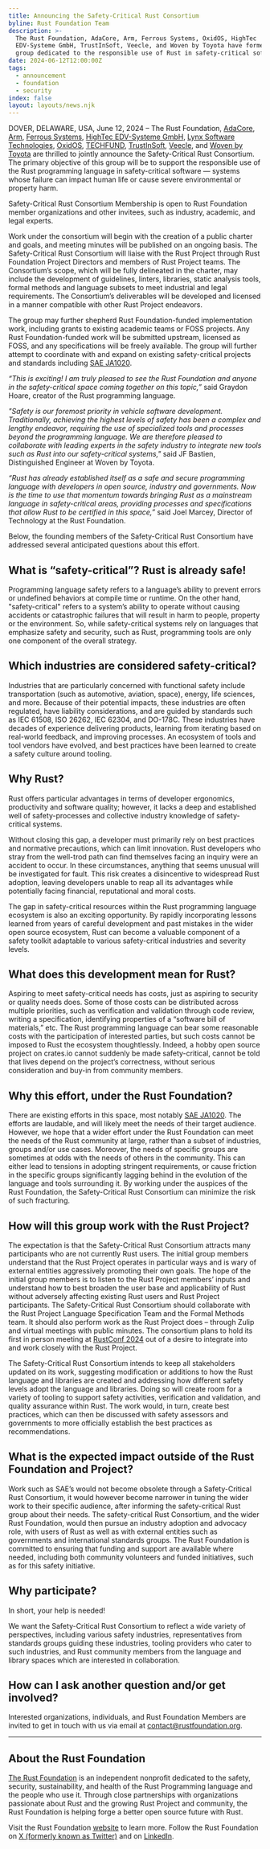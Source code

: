 ```yaml
---
title: Announcing the Safety-Critical Rust Consortium
byline: Rust Foundation Team
description: >-
  The Rust Foundation, AdaCore, Arm, Ferrous Systems, OxidOS, HighTec
  EDV-Systeme GmbH, TrustInSoft, Veecle, and Woven by Toyota have formed a new
  group dedicated to the responsible use of Rust in safety-critical software.
date: 2024-06-12T12:00:00Z
tags:
  - announcement
  - foundation
  - security
index: false
layout: layouts/news.njk
---
```

DOVER, DELAWARE, USA, June 12, 2024 – The Rust Foundation, <a href="https://www.adacore.com/" title="AdaCore" target="_blank" rel="noopener">AdaCore</a>, <a href="https://arm.com/" title="Arm" target="_blank" rel="noopener">Arm</a>, <a href="https://ferrous-systems.com/" title="Ferrous Systems" target="_blank" rel="noopener">Ferrous Systems</a>, <a href="https://hightec-rt.com/en/" title="HighTec EDV-Systeme GmbH" target="_blank" rel="noopener">HighTec EDV-Systeme GmbH</a>, <a href="https://www.lynx.com/" title="Lynx" target="_blank" rel="noopener">Lynx Software Technologies</a>, <a href="https://www.oxidos.io/" title="OxidOS" target="_blank" rel="noopener">OxidOS</a>, <a href="https://techfund.jp/" title="TECHFUND" target="_blank" rel="noopener">TECHFUND</a>, <a href="https://trust-in-soft.com/" title="TrustInSoft" target="_blank" rel="noopener">TrustInSoft</a>, <a href="https://www.veecle.io/" title="Veecle" target="_blank" rel="noopener">Veecle</a>, and <a href="https://woven.toyota/en/" title="Woven by Toyota" target="_blank" rel="noopener">Woven by Toyota</a> are thrilled to jointly announce the Safety-Critical Rust Consortium. The primary objective of this group will be to support the responsible use of the Rust programming language in safety-critical software — systems whose failure can impact human life or cause severe environmental or property harm.

Safety-Critical Rust Consortium Membership is open to Rust Foundation member organizations and other invitees, such as industry, academic, and legal experts.

Work under the consortium will begin with the creation of a public charter and goals, and meeting minutes will be published on an ongoing basis. The Safety-Critical Rust Consortium will liaise with the Rust Project through Rust Foundation Project Directors and members of Rust Project teams. The Consortium’s scope, which will be fully delineated in the charter, may include the development of guidelines, linters, libraries, static analysis tools, formal methods and language subsets to meet industrial and legal requirements. The Consortium’s deliverables will be developed and licensed in a manner compatible with other Rust Project endeavors.

The group may further shepherd Rust Foundation-funded implementation work, including grants to existing academic teams or FOSS projects. Any Rust Foundation-funded work will be submitted upstream, licensed as FOSS, and any specifications will be freely available. The group will further attempt to coordinate with and expand on existing safety-critical projects and standards including <a href="https://www.sae.org/standards/content/ja1020/" title="SAE JA1020" target="_blank" rel="noopener">SAE JA1020</a>.

*“This is exciting! I am truly pleased to see the Rust Foundation and anyone in the safety-critical space coming together on this topic,”* said Graydon Hoare, creator of the Rust programming language.

*"Safety is our foremost priority in vehicle software development. Traditionally, achieving the highest levels of safety has been a complex and lengthy endeavor, requiring the use of specialized tools and processes beyond the programming language. We are therefore pleased to collaborate with leading experts in the safety industry to integrate new tools such as Rust into our safety-critical systems,"* said JF Bastien, Distinguished Engineer at Woven by Toyota.

*“Rust has already established itself as a safe and secure programming language with developers in open source, industry and governments. Now is the time to use that momentum towards bringing Rust as a mainstream language in safety-critical areas, providing processes and specifications that allow Rust to be certified in this space,”* said Joel Marcey, Director of Technology at the Rust Foundation.

Below, the founding members of the Safety-Critical Rust Consortium have addressed several anticipated questions about this effort.

## What is “safety-critical”? Rust is already safe!

Programming language safety refers to a language’s ability to prevent errors or undefined behaviors at compile time or runtime. On the other hand, "safety-critical" refers to a system’s ability to operate without causing accidents or catastrophic failures that will result in harm to people, property or the environment. So, while safety-critical systems rely on languages that emphasize safety and security, such as Rust, programming tools are only one component of the overall strategy.

## Which industries are considered safety-critical?

Industries that are particularly concerned with functional safety include transportation (such as automotive, aviation, space), energy, life sciences, and more. Because of their potential impacts, these industries are often regulated, have liability considerations, and are guided by standards such as IEC 61508, ISO 26262, IEC 62304, and DO-178C. These industries have decades of experience delivering products, learning from iterating based on real-world feedback, and improving processes. An ecosystem of tools and tool vendors have evolved, and best practices have been learned to create a safety culture around tooling.

## Why Rust?

Rust offers particular advantages in terms of developer ergonomics, productivity and software quality; however, it lacks a deep and established well of safety-processes and collective industry knowledge of safety-critical systems.

Without closing this gap, a developer must primarily rely on best practices and normative precautions, which can limit innovation. Rust developers who stray from the well-trod path can find themselves facing an inquiry were an accident to occur. In these circumstances, anything that seems unusual will be investigated for fault. This risk creates a disincentive to widespread Rust adoption, leaving developers unable to reap all its advantages while potentially facing financial, reputational and moral costs.

The gap in safety-critical resources within the Rust programming language ecosystem is also an exciting opportunity. By rapidly incorporating lessons learned from years of careful development and past mistakes in the wider open source ecosystem, Rust can become a valuable component of a safety toolkit adaptable to various safety-critical industries and severity levels.

## What does this development mean for Rust?

Aspiring to meet safety-critical needs has costs, just as aspiring to security or quality needs does. Some of those costs can be distributed across multiple priorities, such as verification and validation through code review, writing a specification, identifying properties of a “software bill of materials,” etc. The Rust programming language can bear some reasonable costs with the participation of interested parties, but such costs cannot be imposed to Rust the ecosystem thoughtlessly. Indeed, a hobby open source project on crates.io cannot suddenly be made safety-critical, cannot be told that lives depend on the project’s correctness, without serious consideration and buy-in from community members.

## Why this effort, under the Rust Foundation?

There are existing efforts in this space, most notably <a href="https://www.sae.org/standards/content/ja1020/" title="SAE JA1020" target="_blank" rel="noopener">SAE JA1020</a>. The efforts are laudable, and will likely meet the needs of their target audience. However, we hope that a wider effort under the Rust Foundation can meet the needs of the Rust community at large, rather than a subset of industries, groups and/or use cases. Moreover, the needs of specific groups are sometimes at odds with the needs of others in the community. This can either lead to tensions in adopting stringent requirements, or cause friction in the specific groups significantly lagging behind in the evolution of the language and tools surrounding it. By working under the auspices of the Rust Foundation, the Safety-Critical Rust Consortium can minimize the risk of such fracturing.

## How will this group work with the Rust Project?

The expectation is that the Safety-Critical Rust Consortium attracts many participants who are not currently Rust users. The initial group members understand that the Rust Project operates in particular ways and is wary of external entities aggressively promoting their own goals. The hope of the initial group members is to listen to the Rust Project members’ inputs and understand how to best broaden the user base and applicability of Rust without adversely affecting existing Rust users and Rust Project participants. The Safety-Critical Rust Consortium should collaborate with the Rust Project Language Specification Team and the Formal Methods team. It should also perform work as the Rust Project does – through Zulip and virtual meetings with public minutes. The consortium plans to hold its first in person meeting at <a href="https://rustconf.com" title="RustConf 2024" target="_blank" rel="noopener">RustConf 2024</a> out of a desire to integrate into and work closely with the Rust Project.

The Safety-Critical Rust Consortium intends to keep all stakeholders updated on its work, suggesting modification or additions to how the Rust language and libraries are created and addressing how different safety levels adopt the language and libraries. Doing so will create room for a variety of tooling to support safety activities, verification and validation, and quality assurance within Rust. The work would, in turn, create best practices, which can then be discussed with safety assessors and governments to more officially establish the best practices as recommendations.

## What is the expected impact outside of the Rust Foundation and Project?

Work such as SAE’s would not become obsolete through a Safety-Critical Rust Consortium, it would however become narrower in tuning the wider work to their specific audience, after informing the safety-critical Rust group about their needs. The safety-critical Rust Consortium, and the wider Rust Foundation, would then pursue an industry adoption and advocacy role, with users of Rust as well as with external entities such as governments and international standards groups. The Rust Foundation is committed to ensuring that funding and support are available where needed, including both community volunteers and funded initiatives, such as for this safety initiative.

## Why participate?

In short, your help is needed!

We want the Safety-Critical Rust Consortium to reflect a wide variety of perspectives, including various safety industries, representatives from standards groups guiding these industries, tooling providers who cater to such industries, and Rust community members from the language and library spaces which are interested in collaboration.

## How can I ask another question and/or get involved?

Interested organizations, individuals, and Rust Foundation Members are invited to get in touch with us via email at [contact@rustfoundation.org](contact@rustfoundation.org).

---

## About the Rust Foundation

<a href="https://rustfoundation.org/" title="The Rust Foundation" target="_blank" rel="noopener">The Rust Foundation</a> is an independent nonprofit dedicated to the safety, security, sustainability, and health of the Rust Programming language and the people who use it. Through close partnerships with organizations passionate about Rust and the growing Rust Project and community, the Rust Foundation is helping forge a better open source future with Rust.

Visit the Rust Foundation <a href="https://rustfoundation.org/" target="_blank" rel="noopener">website</a> to learn more. Follow the Rust Foundation on <a href="https://x.com/rust_foundation" title="Rust Foundation Twitter" target="_blank" rel="noopener">X (formerly known as Twitter)</a> and on <a href="https://www.linkedin.com/company/rust-foundation" title="Rust Foundation LinedIn" target="_blank" rel="noopener">LinkedIn</a>.